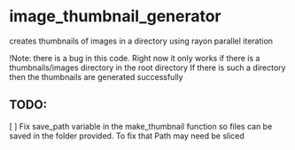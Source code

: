# image_thumbnail_generator
creates thumbnails of images in a directory using rayon parallel iteration

!Note: there is a bug in this code. Right now it only works if there is a thumbnails/images directory in the root directory
If there is such a directory then the thumbnails are generated successfully

TODO: 
---

[ ] Fix save_path variable in the make_thumbnail function so files can be saved in the folder provided. To fix that Path may need be sliced
